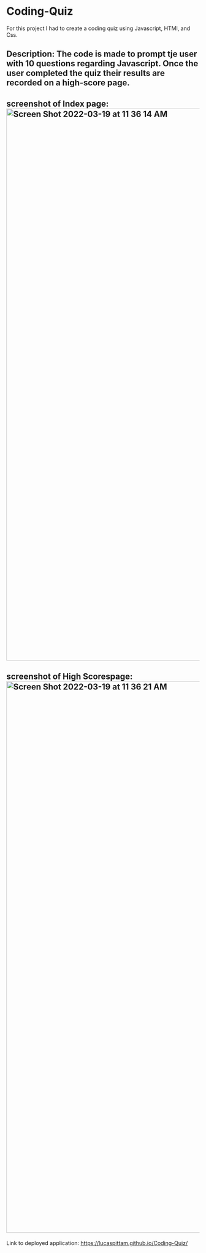 # Coding-Quiz

For this project I had to create a coding quiz using Javascript, HTMl, and Css.

## Description: The code is made to prompt tje user with 10 questions regarding Javascript. Once the user completed the quiz their results are recorded on a high-score page. 


## screenshot of Index page: <img width="1440" alt="Screen Shot 2022-03-19 at 11 36 14 AM" src="https://user-images.githubusercontent.com/98059989/159127815-e52459ab-ad68-43a8-9b34-393d0838b149.png">

## screenshot of High Scorespage: <img width="1439" alt="Screen Shot 2022-03-19 at 11 36 21 AM" src="https://user-images.githubusercontent.com/98059989/159127824-43e49ea1-0ffa-44ff-a7f9-4e0de86750d9.png">




Link to deployed application: https://lucaspittam.github.io/Coding-Quiz/
